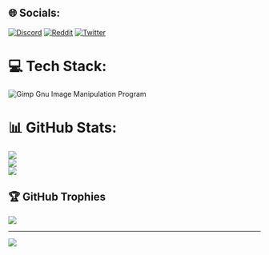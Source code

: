 
## 🌐 Socials:
[![Discord](https://img.shields.io/badge/Discord-%237289DA.svg?logo=discord&logoColor=white)](htttps://discord.gg/hasan1202#4120) [![Reddit](https://img.shields.io/badge/Reddit-%23FF4500.svg?logo=Reddit&logoColor=white)](https://reddit.com/user/hasanyildiz0) [![Twitter](https://img.shields.io/badge/Twitter-%231DA1F2.svg?logo=Twitter&logoColor=white)](https://twitter.com/00network00) 

# 💻 Tech Stack:
![Gimp Gnu Image Manipulation Program](https://img.shields.io/badge/Gimp-657D8B?style=plastic&logo=gimp&logoColor=FFFFFF)
# 📊 GitHub Stats:
![](https://github-readme-stats.vercel.app/api?username=hasan-pisi&theme=maroongold&hide_border=false&include_all_commits=false&count_private=false)<br/>
![](https://github-readme-streak-stats.herokuapp.com/?user=hasan-pisi&theme=maroongold&hide_border=false)<br/>
![](https://github-readme-stats.vercel.app/api/top-langs/?username=hasan-pisi&theme=maroongold&hide_border=false&include_all_commits=false&count_private=false&layout=compact)

## 🏆 GitHub Trophies
![](https://github-profile-trophy.vercel.app/?username=hasan-pisi&theme=tokyonight&no-frame=false&no-bg=false&margin-w=4)

---
[![](https://visitcount.itsvg.in/api?id=hasan-pisi&icon=0&color=0)](https://visitcount.itsvg.in)
